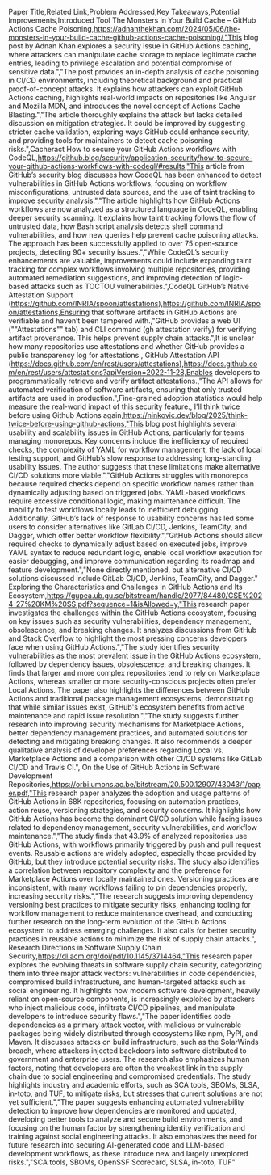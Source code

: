 Paper Title,Related Link,Problem Addressed,Key Takeaways,Potential Improvements,Introduced Tool
The Monsters in Your Build Cache – GitHub Actions Cache Poisoning,https://adnanthekhan.com/2024/05/06/the-monsters-in-your-build-cache-github-actions-cache-poisoning/,"This blog post by Adnan Khan explores a security issue in GitHub Actions caching, where attackers can manipulate cache storage to replace legitimate cache entries, leading to privilege escalation and potential compromise of sensitive data.","The post provides an in-depth analysis of cache poisoning in CI/CD environments, including theoretical background and practical proof-of-concept attacks. It explains how attackers can exploit GitHub Actions caching, highlights real-world impacts on repositories like Angular and Mozilla MDN, and introduces the novel concept of Actions Cache Blasting.","The article thoroughly explains the attack but lacks detailed discussion on mitigation strategies. It could be improved by suggesting stricter cache validation, exploring ways GitHub could enhance security, and providing tools for maintainers to detect cache poisoning risks.",Cacheract
How to secure your GitHub Actions workflows with CodeQL,https://github.blog/security/application-security/how-to-secure-your-github-actions-workflows-with-codeql/#results,"This article from GitHub’s security blog discusses how CodeQL has been enhanced to detect vulnerabilities in GitHub Actions workflows, focusing on workflow misconfigurations, untrusted data sources, and the use of taint tracking to improve security analysis.","The article highlights how GitHub Actions workflows are now analyzed as a structured language in CodeQL, enabling deeper security scanning. It explains how taint tracking follows the flow of untrusted data, how Bash script analysis detects shell command vulnerabilities, and how new queries help prevent cache poisoning attacks. The approach has been successfully applied to over 75 open-source projects, detecting 90+ security issues.","While CodeQL’s security enhancements are valuable, improvements could include expanding taint tracking for complex workflows involving multiple repositories, providing automated remediation suggestions, and improving detection of logic-based attacks such as TOCTOU vulnerabilities.",CodeQL
GitHub’s Native Attestation Support (https://github.com/INRIA/spoon/attestations),https://github.com/INRIA/spoon/attestations,Ensuring that software artifacts in GitHub Actions are verifiable and haven’t been tampered with.,"GitHub provides a web UI (""Attestations"" tab) and CLI command (gh attestation verify) for verifying artifact provenance. This helps prevent supply chain attacks.",It is unclear how many repositories use attestations and whether GitHub provides a public transparency log for attestations.,
GitHub Attestation API (https://docs.github.com/en/rest/users/attestations),https://docs.github.com/en/rest/users/attestations?apiVersion=2022-11-28,Enables developers to programmatically retrieve and verify artifact attestations.,"The API allows for automated verification of software artifacts, ensuring that only trusted artifacts are used in production.",Fine-grained adoption statistics would help measure the real-world impact of this security feature.,
I'll think twice before using Github Actions again,https://ninkovic.dev/blog/2025/think-twice-before-using-github-actions,"This blog post highlights several usability and scalability issues in GitHub Actions, particularly for teams managing monorepos. Key concerns include the inefficiency of required checks, the complexity of YAML for workflow management, the lack of local testing support, and GitHub’s slow response to addressing long-standing usability issues. The author suggests that these limitations make alternative CI/CD solutions more viable.","GitHub Actions struggles with monorepos because required checks depend on specific workflow names rather than dynamically adjusting based on triggered jobs. YAML-based workflows require excessive conditional logic, making maintenance difficult. The inability to test workflows locally leads to inefficient debugging. Additionally, GitHub’s lack of response to usability concerns has led some users to consider alternatives like GitLab CI/CD, Jenkins, TeamCity, and Dagger, which offer better workflow flexibility.","GitHub Actions should allow required checks to dynamically adjust based on executed jobs, improve YAML syntax to reduce redundant logic, enable local workflow execution for easier debugging, and improve communication regarding its roadmap and feature development.","None directly mentioned, but alternative CI/CD solutions discussed include GitLab CI/CD, Jenkins, TeamCity, and Dagger."
Exploring the Characteristics and Challenges in GitHub Actions and Its Ecosystem,https://gupea.ub.gu.se/bitstream/handle/2077/84480/CSE%2024-27%20KM%20SS.pdf?sequence=1&isAllowed=y,"This research paper investigates the challenges within the GitHub Actions ecosystem, focusing on key issues such as security vulnerabilities, dependency management, obsolescence, and breaking changes. It analyzes discussions from GitHub and Stack Overflow to highlight the most pressing concerns developers face when using GitHub Actions.","The study identifies security vulnerabilities as the most prevalent issue in the GitHub Actions ecosystem, followed by dependency issues, obsolescence, and breaking changes. It finds that larger and more complex repositories tend to rely on Marketplace Actions, whereas smaller or more security-conscious projects often prefer Local Actions. The paper also highlights the differences between GitHub Actions and traditional package management ecosystems, demonstrating that while similar issues exist, GitHub's ecosystem benefits from active maintenance and rapid issue resolution.","The study suggests further research into improving security mechanisms for Marketplace Actions, better dependency management practices, and automated solutions for detecting and mitigating breaking changes. It also recommends a deeper qualitative analysis of developer preferences regarding Local vs. Marketplace Actions and a comparison with other CI/CD systems like GitLab CI/CD and Travis CI.",
On the Use of GitHub Actions in Software Development Repositories,https://orbi.umons.ac.be/bitstream/20.500.12907/43043/1/paper.pdf,"This research paper analyzes the adoption and usage patterns of GitHub Actions in 68K repositories, focusing on automation practices, action reuse, versioning strategies, and security concerns. It highlights how GitHub Actions has become the dominant CI/CD solution while facing issues related to dependency management, security vulnerabilities, and workflow maintenance.","The study finds that 43.9% of analyzed repositories use GitHub Actions, with workflows primarily triggered by push and pull request events. Reusable actions are widely adopted, especially those provided by GitHub, but they introduce potential security risks. The study also identifies a correlation between repository complexity and the preference for Marketplace Actions over locally maintained ones. Versioning practices are inconsistent, with many workflows failing to pin dependencies properly, increasing security risks.","The research suggests improving dependency versioning best practices to mitigate security risks, enhancing tooling for workflow management to reduce maintenance overhead, and conducting further research on the long-term evolution of the GitHub Actions ecosystem to address emerging challenges. It also calls for better security practices in reusable actions to minimize the risk of supply chain attacks.",
Research Directions in Software Supply Chain Security,https://dl.acm.org/doi/pdf/10.1145/3714464,"This research paper explores the evolving threats in software supply chain security, categorizing them into three major attack vectors: vulnerabilities in code dependencies, compromised build infrastructure, and human-targeted attacks such as social engineering. It highlights how modern software development, heavily reliant on open-source components, is increasingly exploited by attackers who inject malicious code, infiltrate CI/CD pipelines, and manipulate developers to introduce security flaws.","The paper identifies code dependencies as a primary attack vector, with malicious or vulnerable packages being widely distributed through ecosystems like npm, PyPI, and Maven. It discusses attacks on build infrastructure, such as the SolarWinds breach, where attackers injected backdoors into software distributed to government and enterprise users. The research also emphasizes human factors, noting that developers are often the weakest link in the supply chain due to social engineering and compromised credentials. The study highlights industry and academic efforts, such as SCA tools, SBOMs, SLSA, in-toto, and TUF, to mitigate risks, but stresses that current solutions are not yet sufficient.","The paper suggests enhancing automated vulnerability detection to improve how dependencies are monitored and updated, developing better tools to analyze and secure build environments, and focusing on the human factor by strengthening identity verification and training against social engineering attacks. It also emphasizes the need for future research into securing AI-generated code and LLM-based development workflows, as these introduce new and largely unexplored risks.","SCA tools, SBOMs, OpenSSF Scorecard, SLSA, in-toto, TUF"
